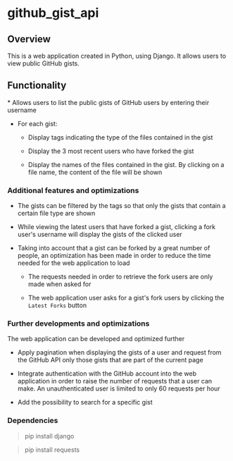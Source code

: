 # github_gist_api

<h2>Overview</h2>
This is a web application created in Python, using Django. It allows users to view public GitHub gists.

<h2>Functionality</h2>
* Allows users to list the public gists of GitHub users by entering their username

* For each gist:

    * Display tags indicating the type of the files contained in the gist

    * Display the 3 most recent users who have forked the gist

    * Display the names of the files contained in the gist.
      By clicking on a file name, the content of the file will be shown

<h3>Additional features and optimizations</h3>

* The gists can be filtered by the tags so that only the gists that contain a certain file type are shown

* While viewing the latest users that have forked a gist,
  clicking a fork user's username will display the gists of the clicked user

* Taking into account that a gist can be forked by a great number of people,
  an optimization has been made in order to reduce the time needed for the web application to load

    * The requests needed in order to retrieve the fork users are only made when asked for

    * The web application user asks for a gist's fork users by clicking the ``Latest Forks`` button

<h3>Further developments and optimizations</h3>

The web application can be developed and optimized further

* Apply pagination when displaying the gists of a user and
  request from the GitHub API only those gists that are part of the current page

* Integrate authentication with the GitHub account into the web application
  in order to raise the number of requests that a user can make.
  An unauthenticated user is limited to only 60 requests per hour

* Add the possibility to search for a specific gist

<h3>Dependencies</h3>

> pip install django

> pip install requests
